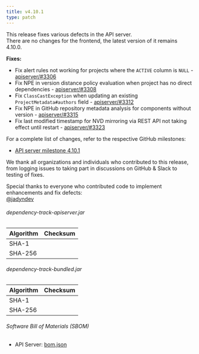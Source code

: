 ```yaml
---
title: v4.10.1
type: patch
---
```


This release fixes various defects in the API server.  
There are no changes for the frontend, the latest version of it remains 4.10.0.

**Fixes:**

* Fix alert rules not working for projects where the `ACTIVE` column is `NULL` - [apiserver/#3306]
* Fix NPE in version distance policy evaluation when project has no direct dependencies - [apiserver/#3308]
* Fix `ClassCastException` when updating an existing `ProjectMetadata#authors` field - [apiserver/#3312]
* Fix NPE in GitHub repository metadata analysis for components without version - [apiserver/#3315]
* Fix last modified timestamp for NVD mirroring via REST API not taking effect until restart - [apiserver/#3323]

For a complete list of changes, refer to the respective GitHub milestones:

* [API server milestone 4.10.1](https://github.com/DependencyTrack/dependency-track/milestone/35?closed=1)

We thank all organizations and individuals who contributed to this release, from logging issues to taking part in discussions on GitHub & Slack to testing of fixes.

Special thanks to everyone who contributed code to implement enhancements and fix defects:  
[@jadyndev]

###### dependency-track-apiserver.jar

| Algorithm | Checksum |
|:----------|:---------|
| SHA-1     |          |
| SHA-256   |          |

###### dependency-track-bundled.jar

| Algorithm | Checksum |
|:----------|:---------|
| SHA-1     |          |
| SHA-256   |          |

###### Software Bill of Materials (SBOM)

* API Server: [bom.json](https://github.com/DependencyTrack/dependency-track/releases/download/4.10.1/bom.json)

[apiserver/#3306]: https://github.com/DependencyTrack/dependency-track/pull/3306
[apiserver/#3308]: https://github.com/DependencyTrack/dependency-track/pull/3308
[apiserver/#3312]: https://github.com/DependencyTrack/dependency-track/pull/3312
[apiserver/#3315]: https://github.com/DependencyTrack/dependency-track/pull/3315
[apiserver/#3323]: https://github.com/DependencyTrack/dependency-track/pull/3323

[@jadyndev]: https://github.com/jadyndev
